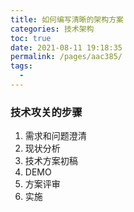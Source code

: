 ```yaml
---
title: 如何编写清晰的架构方案
categories: 技术架构
toc: true
date: 2021-08-11 19:18:35
permalink: /pages/aac385/
tags: 
  - 
---
```


### 技术攻关的步骤

1. 需求和问题澄清
2. 现状分析
3. 技术方案初稿
4. DEMO
5. 方案评审
6. 实施



